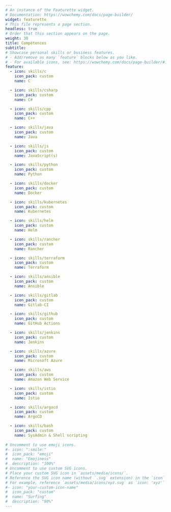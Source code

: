 ```yaml
---
# An instance of the Featurette widget.
# Documentation: https://wowchemy.com/docs/page-builder/
widget: featurette
# This file represents a page section.
headless: true
# Order that this section appears on the page.
weight: 30
title: Compétences
subtitle:
# Showcase personal skills or business features.
# - Add/remove as many `feature` blocks below as you like.
# - For available icons, see: https://wowchemy.com/docs/page-builder/#icons
feature:
  - icon: skills/c
    icon_pack: custom
    name: C

  - icon: skills/csharp
    icon_pack: custom
    name: C#

  - icon: skills/cpp
    icon_pack: custom
    name: C++

  - icon: skills/java
    icon_pack: custom
    name: Java

  - icon: skills/js
    icon_pack: custom
    name: JavaScript(s)

  - icon: skills/python
    icon_pack: custom
    name: Python

  - icon: skills/docker
    icon_pack: custom
    name: Docker

  - icon: skills/kubernetes
    icon_pack: custom
    name: Kubernetes

  - icon: skills/helm
    icon_pack: custom
    name: Helm

  - icon: skills/rancher
    icon_pack: custom
    name: Rancher

  - icon: skills/terraform
    icon_pack: custom
    name: Terraform

  - icon: skills/ansible
    icon_pack: custom
    name: Ansible

  - icon: skills/gitlab
    icon_pack: custom
    name: Gitlab-CI

  - icon: skills/github
    icon_pack: custom
    name: GitHub Actions

  - icon: skills/jenkins
    icon_pack: custom
    name: Jenkins

  - icon: skills/azure
    icon_pack: custom
    name: Microsoft Azure

  - icon: skills/aws
    icon_pack: custom
    name: Amazon Web Service

  - icon: skills/istio
    icon_pack: custom
    name: Istio

  - icon: skills/argocd
    icon_pack: custom
    name: ArgoCD

  - icon: skills/bash
    icon_pack: custom
    name: SysAdmin & Shell scripting
  
# Uncomment to use emoji icons.
#- icon: ":smile:"
#  icon_pack: "emoji"
#  name: "Emojiness"
#  description: "100%"
# Uncomment to use custom SVG icons.
# Place your custom SVG icon in `assets/media/icons/`.
# Reference the SVG icon name (without `.svg` extension) in the `icon` field.
# For example, reference `assets/media/icons/xyz.svg` as `icon: 'xyz'`
#- icon: "your-custom-icon-name"
#  icon_pack: "custom"
#  name: "Surfing"
#  description: "90%"
---
```

